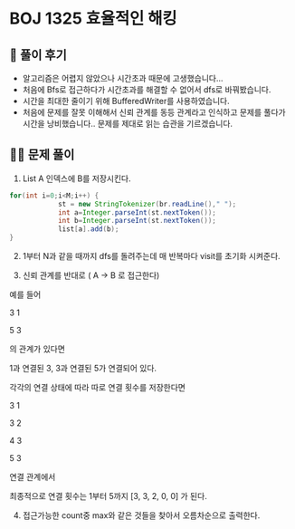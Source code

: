 # BOJ 1325 효율적인 해킹

## 🌈 풀이 후기

- 알고리즘은 어렵지 않았으나 시간초과 때문에 고생했습니다...
- 처음에 Bfs로 접근하다가 시간초과를 해결할 수 없어서 dfs로 바꿔봤습니다.
- 시간을 최대한 줄이기 위해 BufferedWriter를 사용하였습니다.
- 처음에 문제를 잘못 이해해서 신뢰 관계를 동등 관계라고 인식하고 문제를 풀다가 시간을 낭비했습니다.. 문제를 제대로 읽는 습관을 기르겠습니다.

## 👩‍🏫 문제 풀이

1. List A 인덱스에 B를 저장시킨다. 

```java
for(int i=0;i<M;i++) {
			st = new StringTokenizer(br.readLine()," ");
			int a=Integer.parseInt(st.nextToken());
			int b=Integer.parseInt(st.nextToken());
			list[a].add(b);
}
```

2. 1부터 N과 같을 때까지 dfs를 돌려주는데 매 반복마다 visit를 초기화 시켜준다.

3. 신뢰 관계를 반대로 ( A → B 로 접근한다)  

예를 들어 

3 1

5 3 

의 관계가 있다면 

1과 연결된 3, 3과 연결된 5가 연결되어 있다.

각각의 연결 상태에 따라 따로 연결 횟수를 저장한다면 

3 1

3 2

4 3

5 3

연결 관계에서

최종적으로 연결 횟수는 1부터 5까지 [3, 3, 2, 0, 0] 가 된다.

4. 접근가능한 count중 max와 같은 것들을 찾아서 오름차순으로 출력한다.
